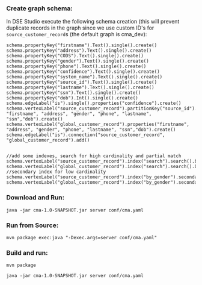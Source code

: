 ### Create graph schema:

In DSE Studio execute the following schema creation (this will prevent duplicate records in the graph since we use custom ID's for `source_customer_record`s (the default graph is cma_dev):

```
schema.propertyKey("firstname").Text().single().create()
schema.propertyKey("address").Text().single().create()
schema.propertyKey("CODS").Text().single().create()
schema.propertyKey("gender").Text().single().create()
schema.propertyKey("phone").Text().single().create()
schema.propertyKey("confidence").Text().single().create()
schema.propertyKey("system_name").Text().single().create()
schema.propertyKey("source_id").Text().single().create()
schema.propertyKey("lastname").Text().single().create()
schema.propertyKey("ssn").Text().single().create()
schema.propertyKey("dob").Int().single().create()
schema.edgeLabel("is").single().properties("confidence").create()
schema.vertexLabel("source_customer_record").partitionKey("source_id").properties("system_name", "firstname", "address", "gender", "phone", "lastname", "ssn","dob").create()
schema.vertexLabel("global_customer_record").properties("firstname", "address", "gender", "phone", "lastname", "ssn","dob").create()
schema.edgeLabel("is").connection("source_customer_record", "global_customer_record").add()


//add some indexes, search for high cardinality and partial match
schema.vertexLabel("source_customer_record").index("search").search().by("firstname").asString().by("lastname").asString().by("address").asString().by("ssn").asString().by("dob").add()
schema.vertexLabel("global_customer_record").index("search").search().by("firstname").asString().by("lastname").asString().by("address").asString().by("ssn").asString().by("dob").add()
//secondary index for low cardinality
schema.vertexLabel("source_customer_record").index("by_gender").secondary().by("gender").add()
schema.vertexLabel("global_customer_record").index("by_gender").secondary().by("gender").add()
```


### Download and Run:

    java -jar cma-1.0-SNAPSHOT.jar server conf/cma.yaml

### Run from Source:

    mvn package exec:java "-Dexec.args=server conf/cma.yaml"

### Build and run:

    mvn package

    java -jar cma-1.0-SNAPSHOT.jar server conf/cma.yaml
